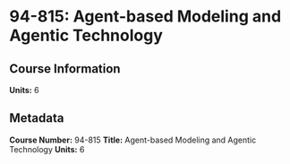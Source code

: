 # 94-815: Agent-based Modeling and Agentic Technology

## Course Information

**Units:** 6

## Metadata

**Course Number:** 94-815
**Title:** Agent-based Modeling and Agentic Technology
**Units:** 6
